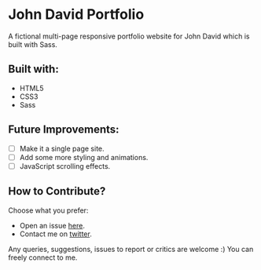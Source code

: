 # John David Portfolio

A fictional multi-page responsive portfolio website for John David which is built with Sass.

## Built with:
- HTML5
- CSS3
- Sass

## Future Improvements:
- [ ] Make it a single page site.
- [ ] Add some more styling and animations.
- [ ] JavaScript scrolling effects.

## How to Contribute?
Choose what you prefer:
- Open an issue [here](https://github.com/genesisgabiola/johndoe-portfolio/issues).
- Contact me on [twitter](http://twitter.com/genesisgabiola).

Any queries, suggestions, issues to report or critics are welcome :) You can freely connect to me.
